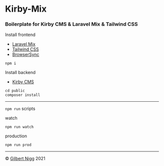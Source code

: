 # Kirby-Mix
### Boilerplate for Kirby CMS &amp; Laravel Mix &amp; Tailwind CSS

Install frontend
- [Laravel Mix](https://laravel-mix.com  )
- [Tailwind CSS](https://tailwindcss.com )
- [BrowserSync](https://browsersync.io/)
```
npm i
```

Install backend
- [Kirby CMS](https://getkirby.com  )
```
cd public
composer install
```
---
`npm run` scripts

watch
```
npm run watch
```
production
```
npm run prod
```

---
© [Gilbert Nigg](http://www.gilles.ch) 2021
